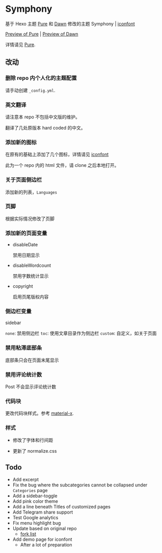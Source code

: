 # Symphony

基于 Hexo 主题 [Pure](https://github.com/cofess/hexo-theme-pure) 和 [Dawn](https://github.com/Ruffianjiang/hexo-theme-dawn) 修改的主题 Symphony | [iconfont](iconfont/demo.html)

[Preview of Pure](https://blog.cofess.com) | [Preview of Dawn](https://lossingdawn.top/)

详情请见 [Pure](https://github.com/cofess/hexo-theme-pure).

## 改动

### 删除 repo 内个人化的主题配置

请手动创建 `_config.yml`.

### 英文翻译

请注意本 repo 不包括中文版的维护。

翻译了几处原版本 hard coded 的中文。

### 添加新的图标

在原有的基础上添加了几个图标，详情请见 [iconfont](iconfont/demo.html)

此为一个 repo 内的 html 文件，请 clone 之后本地打开。

### 关于页面侧边栏

添加新的列表，`Languages`

### 页脚

根据实际情况修改了页脚

### 添加新的页面变量

* disableDate

  禁用日期显示

* disableWordcount

  禁用字数统计显示

* copyright

  启用页尾版权内容


### 侧边栏变量

sidebar

`none`: 禁用侧边栏
`toc`: 使用文章目录作为侧边栏
`custom`: 自定义，如关于页面

### 禁用粘滞底部条

底部条只会在页面末尾显示

### 禁用评论统计数

Post 不会显示评论统计数

### 代码块

更改代码块样式。参考 [material-x](https://github.com/xaoxuu/hexo-theme-material-x).

### 样式

* 修改了字体和行间距

* 更新了 normalize.css

## Todo

* Add excerpt
* Fix the bug where the subcategories cannot be collapsed under `Categories` page
* Add a sidebar-toggle
* Add pink color theme
* Add a line beneath Titles of customized pages
* Add Telegram share support
* Test Google analytics
* Fix menu highlight bug
* Update based on original repo
  * [fork list](https://github.com/snowme34/hexo-theme-symphony/network/members)
* Add demo page for iconfont
  * After a lot of preparation
